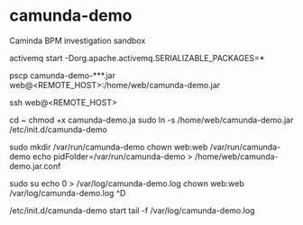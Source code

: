 # camunda-demo
Caminda BPM investigation sandbox

activemq start -Dorg.apache.activemq.SERIALIZABLE_PACKAGES=*



pscp camunda-demo-***.jar web@<REMOTE_HOST>:/home/web/camunda-demo.jar

ssh web@<REMOTE_HOST>

cd ~
chmod +x camunda-demo.ja
sudo ln -s /home/web/camunda-demo.jar /etc/init.d/camunda-demo

sudo mkdir /var/run/camunda-demo
chown web:web /var/run/camunda-demo
echo pidFolder=/var/run/camunda-demo  > /home/web/camunda-demo.jar.conf

sudo su
echo 0 > /var/log/camunda-demo.log
chown web:web /var/log/camunda-demo.log
^D

/etc/init.d/camunda-demo start
tail -f /var/log/camunda-demo.log
